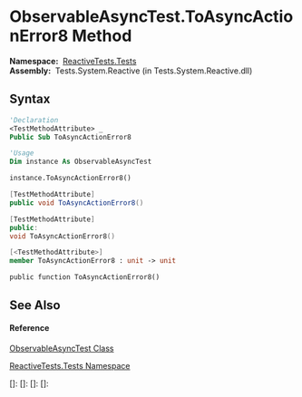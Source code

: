 # ObservableAsyncTest.ToAsyncActionError8 Method

**Namespace:**  [ReactiveTests.Tests](ReactiveTests.Tests\ReactiveTests.Tests.md)  
**Assembly:**  Tests.System.Reactive (in Tests.System.Reactive.dll)

## Syntax

```vb
'Declaration
<TestMethodAttribute> _
Public Sub ToAsyncActionError8
```

```vb
'Usage
Dim instance As ObservableAsyncTest

instance.ToAsyncActionError8()
```

```csharp
[TestMethodAttribute]
public void ToAsyncActionError8()
```

```c++
[TestMethodAttribute]
public:
void ToAsyncActionError8()
```

```fsharp
[<TestMethodAttribute>]
member ToAsyncActionError8 : unit -> unit 
```

```jscript
public function ToAsyncActionError8()
```

## See Also

#### Reference

[ObservableAsyncTest Class](ObservableAsyncTest\ObservableAsyncTest.md)

[ReactiveTests.Tests Namespace](ReactiveTests.Tests\ReactiveTests.Tests.md)

[]: 
[]: 
[]: 
[]: 